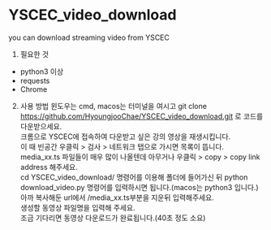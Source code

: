 # YSCEC_video_download
you can download streaming video from YSCEC

1. 필요한 것
  - python3 이상
  - requests
  - Chrome
 
2. 사용 방법
  윈도우는 cmd, macos는 터미널을 여시고 git clone https://github.com/HyoungjooChae/YSCEC_video_download.git 로 코드를 다운받으세요.</br>
  크롬으로 YSCEC에 접속하여 다운받고 싶은 강의 영상을 재생시킵니다.</br>
  이 때 빈공간 우클릭 > 검사 > 네트워크 탭으로 가시면 목록이 뜹니다. media_xx.ts 파일들이 매우 많이 나올텐데 아무거나 우클릭 > copy > copy link address 해주세요.</br>
  cd YSCEC_video_download/ 명령어를 이용해 폴더에 들어가신 뒤 python download_video.py 명령어를 입력하시면 됩니다.(macos는 python3 입니다.)</br>
  아까 복사해둔 url에서 /media_xx.ts부분을 지운뒤 입력해주세요.</br>
  생성할 동영상 파일명을 입력해 주세요.</br>
  조금 기다리면 동영상 다운로드가 완료됩니다.(40초 정도 소요)
  
